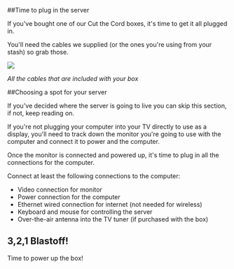 ##Time to plug in the server

If you've bought one of our Cut the Cord boxes, it's time to get it all plugged in.

You'll need the cables we supplied (or the ones you're using from your stash) so grab those.

<img src="https://via.placeholder.com/320x200.png">

*All the cables that are included with your box*

##Choosing a spot for your server

If you've decided where the server is going to live you can skip this section, if not, keep reading on.

If you're not plugging your computer into your TV directly to use as a display, you'll need to track down the monitor you're going to use with the computer and connect it to power and the computer.

Once the monitor is connected and powered up, it's time to plug in all the connections for the computer.

Connect at least the following connections to the computer:

- Video connection for monitor
- Power connection for the computer
- Ethernet wired connection for internet (not needed for wireless)
- Keyboard and mouse for controlling the server
- Over-the-air antenna into the TV tuner (if purchased with the box)
 
## 3,2,1 Blastoff!

Time to power up the box!


